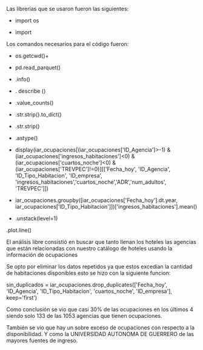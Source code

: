 Las librerias que se usaron fueron las siguientes: 

+ import os

+ import

Los comandos necesarios para el código fueron: 

+ os.getcwd()+

+ pd.read_parquet()

+ .info()

+ . describe ()

+ .value_counts()

+ .str.strip().to_dict() 

+ .str.strip() 

+ .astype() 

+ display(iar_ocupaciones[(iar_ocupaciones['ID_Agencia']>-1) & (iar_ocupaciones['ingresos_habitaciones']<0) & (iar_ocupaciones['cuartos_noche']<0) & (iar_ocupaciones['TREVPEC']!=0)][['Fecha_hoy', 'ID_Agencia', 'ID_Tipo_Habitacion', 'ID_empresa', 'ingresos_habitaciones','cuartos_noche','ADR','num_adultos', 'TREVPEC']]) 

+ iar_ocupaciones.groupby([iar_ocupaciones['Fecha_hoy'].dt.year, iar_ocupaciones['ID_Tipo_Habitacion']])['ingresos_habitaciones'].mean() 

+ .unstack(level=1) 

.plot.line() 

 

El análisis libre consistió en buscar que tanto llenan los hoteles las agencias que están relacionadas con nuestro catálogo de hoteles usando la información de ocupaciones 

Se opto por eliminar los datos repetidos ya que estos excedían la cantidad de habitaciones disponibles esto se hizo con la siguiente funcion: 

sin_duplicados = iar_ocupaciones.drop_duplicates(['Fecha_hoy', 'ID_Agencia', 'ID_Tipo_Habitacion', 'cuartos_noche', 'ID_empresa'], keep='first') 

Como conclusión se vio que casi 30% de las ocupaciones en los últimos 4 siendo solo 133 de las 1053 agencias que tienen ocupaciones. 

También se vio que hay un sobre exceso de ocupaciones con respecto a la disponibilidad. Y como la UNIVERSIDAD AUTONOMA DE GUERRERO de las mayores fuentes de ingreso. 
